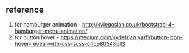 ## reference
1. for hamburger animation - http://kylegoslan.co.uk/bootstrap-4-hamburger-menu-animation/
2. for button hover - https://medium.com/@defrian.yarfi/button-icon-hover-reveal-with-css-scss-c4cb80548613